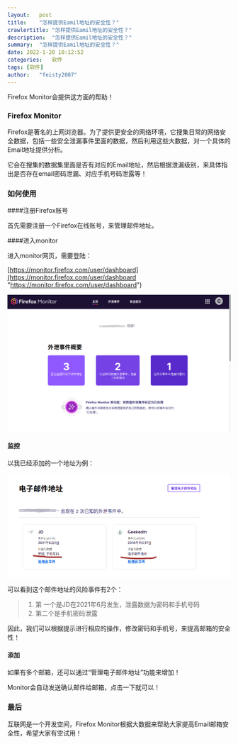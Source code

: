 ```yaml
---
layout:   post
title:    "怎样提供Eamil地址的安全性？"
crawlertitle: "怎样提供Eamil地址的安全性？"
description:  "怎样提供Eamil地址的安全性？"
summary:  "怎样提供Eamil地址的安全性？"
date: 2022-1-20 10:12:52
categories:   软件
tags: [软件]
author:   "feisty2007"
---
```


Firefox Monitor会提供这方面的帮助！

### Firefox Monitor

Firefox是著名的上网浏览器。为了提供更安全的网络环境，它搜集日常的网络安全数据，包括一些安全泄漏事件里面的数据，然后利用这些大数据，对一个具体的Email地址提供分析。

它会在搜集的数据集里面是否有对应的Email地址，然后根据泄漏级别，来具体指出是否存在email密码泄漏、对应手机号码泄露等！

### 如何使用

####注册Firefox账号

首先需要注册一个Firefox在线账号，来管理邮件地址。

####进入monitor

进入monitor网页，需要登陆：

[https://monitor.firefox.com/user/dashboard](https://monitor.firefox.com/user/dashboard "https://monitor.firefox.com/user/dashboard")

![](/assets/images/2022-1-20-0e1e5699-bbdd-4f20-95b2-657874313de8.png)

#### 监控

以我已经添加的一个地址为例：

![](/assets/images/2022-1-20-16a9f459-0727-487f-9bb9-d8074a1e6dcd.png)

可以看到这个邮件地址的风险事件有2个：

>1. 第 一个是JD在2021年6月发生，泄露数据为密码和手机号码
>2. 第二个是手机密码泄露

因此，我们可以根据提示进行相应的操作，修改密码和手机号，来提高邮箱的安全性！

#### 添加

如果有多个邮箱，还可以通过“管理电子邮件地址”功能来增加！

Monitor会自动发送确认邮件给邮箱，点击一下就可以！


### 最后

互联网是一个开发空间，Firefox Monitor根据大数据来帮助大家提高Email邮箱安全性，希望大家有空试用！

